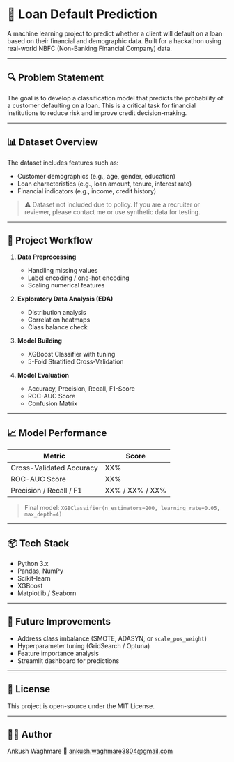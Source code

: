 # 🏦 Loan Default Prediction

A machine learning project to predict whether a client will default on a loan based on their financial and demographic data. Built for a hackathon using real-world NBFC (Non-Banking Financial Company) data.

---

## 🔍 Problem Statement

The goal is to develop a classification model that predicts the probability of a customer defaulting on a loan. This is a critical task for financial institutions to reduce risk and improve credit decision-making.

---

## 📊 Dataset Overview

The dataset includes features such as:

- Customer demographics (e.g., age, gender, education)
- Loan characteristics (e.g., loan amount, tenure, interest rate)
- Financial indicators (e.g., income, credit history)

> ⚠️ Dataset not included due to policy. If you are a recruiter or reviewer, please contact me or use synthetic data for testing.

---

## 🧠 Project Workflow

1. **Data Preprocessing**
   - Handling missing values
   - Label encoding / one-hot encoding
   - Scaling numerical features

2. **Exploratory Data Analysis (EDA)**
   - Distribution analysis
   - Correlation heatmaps
   - Class balance check

3. **Model Building**
   - XGBoost Classifier with tuning
   - 5-Fold Stratified Cross-Validation

4. **Model Evaluation**
   - Accuracy, Precision, Recall, F1-Score
   - ROC-AUC Score
   - Confusion Matrix

---

## 📈 Model Performance

| Metric           | Score |
|------------------|-------|
| Cross-Validated Accuracy | XX%   |
| ROC-AUC Score    | XX%   |
| Precision / Recall / F1 | XX% / XX% / XX% |

> Final model: `XGBClassifier(n_estimators=200, learning_rate=0.05, max_depth=4)`

---

## 📦 Tech Stack

- Python 3.x
- Pandas, NumPy
- Scikit-learn
- XGBoost
- Matplotlib / Seaborn

---

## 🚀 Future Improvements

- Address class imbalance (SMOTE, ADASYN, or `scale_pos_weight`)
- Hyperparameter tuning (GridSearch / Optuna)
- Feature importance analysis
- Streamlit dashboard for predictions

---

## 🧾 License

This project is open-source under the MIT License.

---

## 🙋‍♂️ Author

Ankush Waghmare 
📧 ankush.waghmare3804@gmail.com

